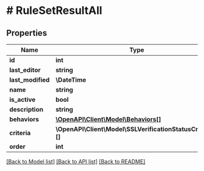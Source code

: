 # # RuleSetResultAll

## Properties

Name | Type | Description | Notes
------------ | ------------- | ------------- | -------------
**id** | **int** |  | [optional]
**last_editor** | **string** |  | [optional]
**last_modified** | **\DateTime** |  | [optional]
**name** | **string** |  | [optional]
**is_active** | **bool** |  | [optional]
**description** | **string** |  | [optional]
**behaviors** | [**\OpenAPI\Client\Model\Behaviors[]**](Behaviors.md) |  | [optional]
**criteria** | **\OpenAPI\Client\Model\SSLVerificationStatusCriteria[][]** |  | [optional]
**order** | **int** |  | [optional]

[[Back to Model list]](../../README.md#models) [[Back to API list]](../../README.md#endpoints) [[Back to README]](../../README.md)
